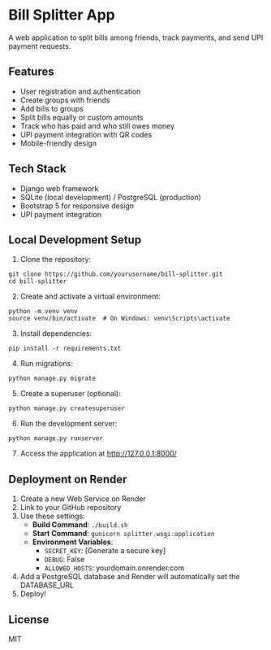 # Bill Splitter App

A web application to split bills among friends, track payments, and send UPI payment requests.

## Features

- User registration and authentication
- Create groups with friends
- Add bills to groups
- Split bills equally or custom amounts
- Track who has paid and who still owes money
- UPI payment integration with QR codes
- Mobile-friendly design

## Tech Stack

- Django web framework
- SQLite (local development) / PostgreSQL (production)
- Bootstrap 5 for responsive design
- UPI payment integration

## Local Development Setup

1. Clone the repository:
```
git clone https://github.com/yourusername/bill-splitter.git
cd bill-splitter
```

2. Create and activate a virtual environment:
```
python -m venv venv
source venv/bin/activate  # On Windows: venv\Scripts\activate
```

3. Install dependencies:
```
pip install -r requirements.txt
```

4. Run migrations:
```
python manage.py migrate
```

5. Create a superuser (optional):
```
python manage.py createsuperuser
```

6. Run the development server:
```
python manage.py runserver
```

7. Access the application at http://127.0.0.1:8000/

## Deployment on Render

1. Create a new Web Service on Render
2. Link to your GitHub repository
3. Use these settings:
   - **Build Command**: `./build.sh`
   - **Start Command**: `gunicorn splitter.wsgi:application`
   - **Environment Variables**:
     - `SECRET_KEY`: [Generate a secure key]
     - `DEBUG`: False
     - `ALLOWED_HOSTS`: yourdomain.onrender.com
4. Add a PostgreSQL database and Render will automatically set the DATABASE_URL
5. Deploy!

## License

MIT 